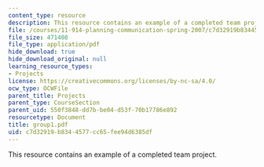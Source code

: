 ```yaml
---
content_type: resource
description: This resource contains an example of a completed team project.
file: /courses/11-914-planning-communication-spring-2007/c7d32919b8344577cc65fee94d6385df_group1.pdf
file_size: 471408
file_type: application/pdf
hide_download: true
hide_download_original: null
learning_resource_types:
- Projects
license: https://creativecommons.org/licenses/by-nc-sa/4.0/
ocw_type: OCWFile
parent_title: Projects
parent_type: CourseSection
parent_uid: 550f3848-dd7b-be04-d53f-70b17786e892
resourcetype: Document
title: group1.pdf
uid: c7d32919-b834-4577-cc65-fee94d6385df
---
```

This resource contains an example of a completed team project.